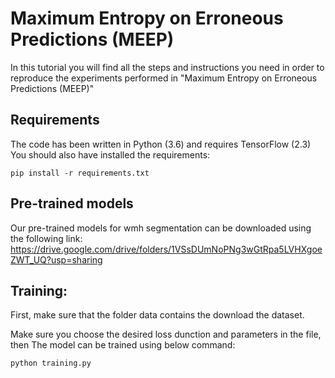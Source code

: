 
# Maximum Entropy on Erroneous Predictions (MEEP)
In this tutorial you will find all the steps and instructions you need in order to reproduce the experiments performed in "Maximum Entropy on Erroneous Predictions (MEEP)" 

## Requirements
The code has been written in Python (3.6) and requires TensorFlow (2.3)
You should also have installed the requirements:

```
pip install -r requirements.txt
```
## Pre-trained models

Our pre-trained models for wmh segmentation can be downloaded using the following link:
https://drive.google.com/drive/folders/1VSsDUmNoPNg3wGtRpa5LVHXgoeZWT_UQ?usp=sharing

## Training:
First, make sure that the folder data contains the download the dataset.

Make sure you choose the desired loss dunction and parameters in the file, then
The model can be trained using below command:

```
python training.py
```

 
